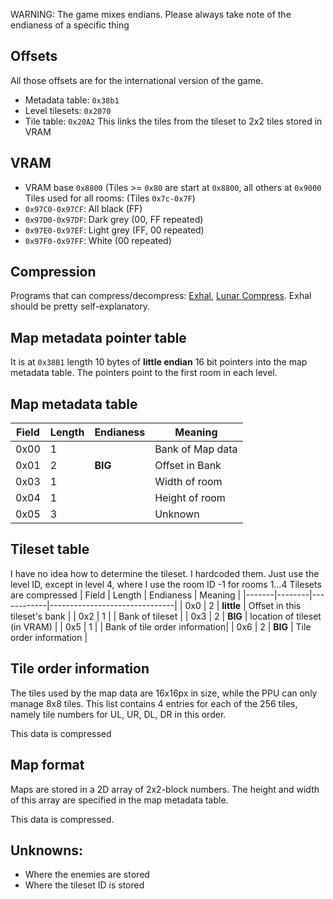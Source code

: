 WARNING: The game mixes endians. Please always take note of the endianess of a specific thing
## Offsets
All those offsets are for the international version of the game.

- Metadata table: `0x38b1`
- Level tilesets: `0x2070`
- Tile table: `0x20A2` This links the tiles from the tileset to 2x2 tiles stored in VRAM

## VRAM

- VRAM base `0x8800` (Tiles >= `0x80` are start at `0x8800`, all others at `0x9000`
Tiles used for all rooms: (Tiles `0x7c-0x7F`)
- `0x97C0-0x97CF`: All black (FF)
- `0x97D0-0x97DF`: Dark grey (00, FF repeated)
- `0x97E0-0x97EF`: Light grey (FF, 00 repeated)
- `0x97F0-0x97FF`: White (00 repeated)

## Compression
Programs that can compress/decompress: [Exhal](https://github.com/devinacker/exhal), [Lunar Compress](http://fusoya.eludevisibility.org/lc/). Exhal should be pretty self-explanatory.


## Map metadata pointer table
It is at `0x38B1` length 10 bytes of __little endian__ 16 bit pointers into the map metadata table. The pointers point to the first room in each level.

## Map metadata table
| Field | Length | Endianess | Meaning          |
|-------|--------|-----------|------------------|
| 0x00  | 1      |           | Bank of Map data |
| 0x01  | 2      | **BIG**   | Offset in Bank   |
| 0x03  | 1      |           | Width of room    |
| 0x04  | 1      |           | Height of room   |
| 0x05  | 3      |           | Unknown          |

## Tileset table
I have no idea how to determine the tileset. I hardcoded them. Just use the level ID, except in level 4, where I use the room ID -1 for rooms 1…4
Tilesets are compressed
| Field | Length | Endianess  | Meaning                       |
|-------|--------|------------|-------------------------------|
| 0x0   | 2      | **little** | Offset in this tileset's bank |
| 0x2   | 1      |            | Bank of tileset               |
| 0x3   | 2      | **BIG**    | location of tileset (in VRAM) |
| 0x5   | 1      |            | Bank of tile order information|
| 0x6   | 2      | **BIG**    | Tile order information        |

## Tile order information
The tiles used by the map data are 16x16px in size, while the PPU can only manage 8x8 tiles. This list contains 4 entries for each of the 256 tiles, namely tile numbers for UL, UR, DL, DR in this order.

This data is compressed

## Map format
Maps are stored in a 2D array of 2x2-block numbers. The height and width of this array are specified in the map metadata table.

This data is compressed.

## Unknowns:

- Where the enemies are stored
- Where the tileset ID is stored
